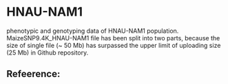 # HNAU-NAM1
phenotypic and genotyping data of HNAU-NAM1 population.
MaizeSNP9.4K_HNAU-NAM1 file has been split into two parts, because the size of single file (~ 50 Mb) has surpassed the upper limit of uploading size (25 Mb) in Github repository.
## Refeerence:
